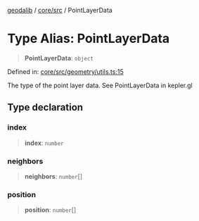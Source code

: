 [geodalib](../../../modules.md) / [core/src](../index.md) / PointLayerData

# Type Alias: PointLayerData

> **PointLayerData**: `object`

Defined in: [core/src/geometry/utils.ts:15](https://github.com/GeoDaCenter/geoda-lib/blob/04471ecd75dbfe13a0a0fbff4b6e7d785ad0f8e7/js/packages/core/src/geometry/utils.ts#L15)

The type of the point layer data. See PointLayerData in kepler.gl

## Type declaration

### index

> **index**: `number`

### neighbors

> **neighbors**: `number`[]

### position

> **position**: `number`[]
